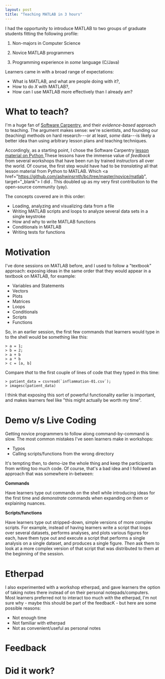 ```yaml
---
layout: post
title: "Teaching MATLAB in 3 hours"
---
```


I had the opportunity to introduce MATLAB to two groups
of graduate students fitting the following profile:

1. Non-majors in Computer Science

2. Novice MATLAB programmers

3. Programming experience in _some_ language (C/Java)

Learners came in 
with a broad range of expectations:

* What is MATLAB, and what are people doing with it?,
* How to do _X_ with MATLAB?, 
* How can I use MATLAB more effectively than I already am?

# What to teach?

I'm a huge fan of [Software Carpentry](http://software-carpentry.org/),
and their _evidence-based_ 
approach to teaching. The
argument makes sense: we're scientists, and founding our (teaching)
methods on hard research---or at least, _some_ data---is likely a
better idea than using arbitrary lesson plans and teaching techniques.

Accordingly, as a starting point, I chose the Software Carpentry 
<a href="http://software-carpentry.org/v5/novice/python/index.html" target="_blank">
lesson material on Python </a>
These lessons have the immense value of _feedback_ from several
workshops that have been run by trained instructors all over the world.
Of course, the first step would have had to be _translating_ all that lesson
material from Python to MATLAB. 
Which <a href="https://github.com/ashwinsrnth/bc/tree/master/novice/matlab", target="_blank">
I did </a>. This
doubled up as my very first contribution to the open-source community (yay).

The concepts covered are in this order:

* Loading, analyzing and visualizing data from a file
* Writing MATLAB scripts and loops to analyze several data sets in a single keystroke
* How and why to write MATLAB functions
* Conditionals in MATLAB
* Writing tests for functions

# Motivation

I've done sessions on MATLAB before, and I used to follow a "textbook" 
approach: exposing ideas in the same order that they would appear in
a textbook on MATLAB, for example:

* Variables and Statements
* Vectors
* Plots
* Matrices
* Loops
* Conditionals
* Scripts
* Functions

So, in an earlier session, the first few commands that learners would type in
to the shell would be something like this:

```
> a = 1;
> b = 2;
> a + b
> a * b
> c = [a, b]

```

Compare _that_ to the first couple of lines of code that they typed in this time:

```
> patient_data = csvread(`inflammation-01.csv`);
> imagesc(patient_data)

``` 
I think that exposing this sort of powerful functionality earlier is important,
and makes learners feel like "this might actually be worth my time". 

# Demo v/s Live Coding

Getting novice programmers to follow along command-by-command is slow.
The most common mistakes I've seen learners make in workshops:

* Typos
* Calling scripts/functions from the wrong directory

It's tempting then, to demo-ize the whole thing and keep the participants from 
writing too much code. Of course, that's a bad idea and I followed an
approach that was somewhere in-between:

**Commands**

Have learners type out commands on the shell while introducing ideas
for the first time and _demonstrate_ commands when expanding on them
or explaining nuances.

**Scripts/functions**

Have learners type out stripped-down, simple versions of more complex
scripts. For example, instead of having
learners write a script that loops
over several datasets, performs analyses, and plots various figures for 
each, have them type out and execute a script that performs a single analysis
on a single dataset, and produces a single figure. _Then_ ask them to 
look at a more complex version of that script that was distributed to them
at the beginning of the session.

# Etherpad

I also experimented with a workshop etherpad, and gave learners the option
of taking notes there instead of on their personal notepads/computers. 
Most learners preferred not to interact too much with the etherpad,
I'm not sure why - maybe this should be part of the feedbacK - but here
are some possible reasons:

* Not enough time
* Not familiar with etherpad
* Not as convenient/useful as personal notes

# Feedback

# Did it work?
